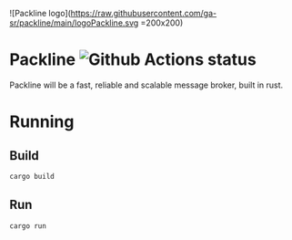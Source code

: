 ![Packline logo](https://raw.githubusercontent.com/ga-sr/packline/main/logoPackline.svg =200x200)
# Packline ![Github Actions status](https://github.com/vinijabes/packline/workflows/Rust/badge.svg)

Packline will be a fast, reliable and scalable message broker, built in rust.

# Running
## Build
```sh
cargo build
```

## Run
```sh
cargo run
```
